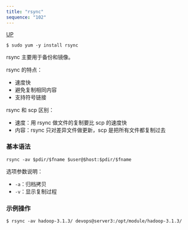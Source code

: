 ```yaml
---
title: "rsync"
sequence: "102"
---
```


[UP](/linux.html)


```text
$ sudo yum -y install rsync
```

rsync 主要用于备份和镜像。

rsync 的特点：

- 速度快
- 避免复制相同内容
- 支持符号链接

rsync 和 scp 区别：

- 速度：用 rsync 做文件的复制要比 scp 的速度快
- 内容：rsync 只对差异文件做更新，scp 是把所有文件都复制过去

### 基本语法

```text
rsync -av $pdir/$fname $user@$host:$pdir/$fname
```

选项参数说明：

- `-a`：归档拷贝
- `-v`：显示复制过程

### 示例操作

```text
$ rsync -av hadoop-3.1.3/ devops@server3:/opt/module/hadoop-3.1.3/
```

